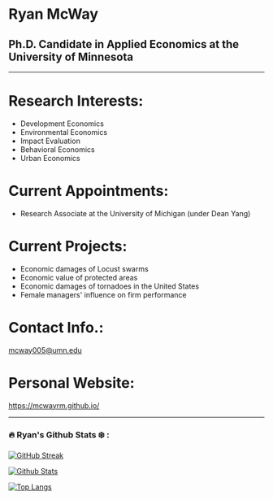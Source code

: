 <!--
![banner](https://user-images.githubusercontent.com/49168245/182652219-4bca2f14-43ee-4986-9972-985438654198.png)
-->

# Ryan McWay
## Ph.D. Candidate in Applied Economics at the University of Minnesota


*************


# Research Interests:

- Development Economics
- Environmental Economics
- Impact Evaluation
- Behavioral Economics
- Urban Economics

# Current Appointments: 

- Research Associate at the University of Michigan (under Dean Yang)

# Current Projects: 

- Economic damages of Locust swarms 
- Economic value of protected areas 
- Economic damages of tornadoes in the United States
- Female managers' influence on firm performance


<!-- # Packages: 

- []()
-->

# Contact Info.:

mcway005@umn.edu

# Personal Website: 

https://mcwayrm.github.io/

---

### :fire: Ryan's Github Stats :snowflake: :

[![GitHub Streak](http://github-readme-streak-stats.herokuapp.com?user=mcwayrm&theme=dark&background=000000)](https://git.io/streak-stats)

[![Github Stats](https://github-readme-stats.vercel.app/api?username=mcwayrm&show_icons=true&title_color=fff&icon_color=79ff97&text_color=9f9f9f&bg_color=151515)](https://github.com/NormanLo4319/github-readme-stats)

[![Top Langs](https://github-readme-stats.vercel.app/api/top-langs/?username=mcwayrm&layout=compact&theme=vision-friendly-dark)](https://github.com/anuraghazra/github-readme-stats)

